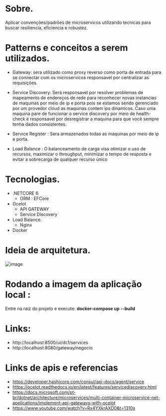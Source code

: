 # Sobre.
 Aplicar convenções/padrões de microservicos utilizando tecnicas para buscar resiliencia, eficiencia e robustez.

# Patterns e conceitos a serem utilizados.
  - Gateway: sera utilizado como proxy reverso como porta de entrada para se connectar com os microservicos responsavel por centralizar as requisições.
  - Service Discovery: Será responsavel por resolver problemas de mapeamento de endereços de rede para
    reconhecer novas instancias de maquinas por meio de ip e porta pois se estamos sendo gerenciado por um provedor cloud as maquinas contem ips dinamicos.
    Caso uma maquina pare de funcionar o service discovery por meio de health-check é responsavel por desregistrar a maquina para que você sempre tenha dados     consistentes.
   
  - Service Register : Sera armazenados todas as maquinas por meio de ip e porta.
  - Load Balance : O balanceamento de carga visa otimizar o uso de recursos, maximizar o throughput, minimizar o tempo de resposta e evitar a sobrecarga de qualquer recurso único

# Tecnologias.
  - .NETCORE 6
    - ORM : EFCore
  - Ocelot 
     - API GATEWAY
     - Service Discovery 
  - Load Balance.
    - Nginx
  - Docker
  
# Ideia de arquitetura.

 ![image](https://user-images.githubusercontent.com/25963928/201785934-2e04fac7-70bd-448b-9ba7-00247db04238.png)

 # Rodando a imagem da aplicação local :
   Entre na raiz do projeto e execute: <b>docker-compose up --build</b>
    
 # Links:   
   - http://localhost:8500/ui/dc1/services
   - http://localhost:8080/gateway/negocio

 # Links de apis e referencias
   - https://developer.hashicorp.com/consul/api-docs/agent/service
   - https://ocelot.readthedocs.io/en/latest/features/servicediscovery.html
   - https://docs.microsoft.com/pt-br/dotnet/architecture/microservices/multi-container-microservice-net-applications/implement-api-gateways-with-ocelot
   - https://www.youtube.com/watch?v=Rx4YXkrAXD0&t=1310s
